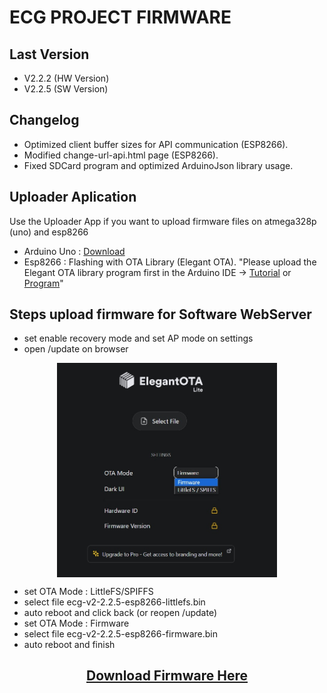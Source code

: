 # ECG PROJECT FIRMWARE
## Last Version
- V2.2.2 (HW Version)
- V2.2.5 (SW Version)

## Changelog
- Optimized client buffer sizes for API communication (ESP8266).
- Modified change-url-api.html page (ESP8266).
- Fixed SDCard program and optimized ArduinoJson library usage.


## Uploader Aplication
<p>Use the Uploader App if you want to upload firmware files on atmega328p (uno) and esp8266</p>

- Arduino Uno : <a href="https://drive.google.com/drive/folders/1Jd0Euq1-ti-_1vtQXpMNdb4uExqVydhc?usp=sharing" target="-blank">Download</a>
- Esp8266     : Flashing with OTA Library (Elegant OTA). "Please upload the Elegant OTA library program first in the Arduino IDE -> <a href="https://youtu.be/LDk_tKrHIdI?si=OgcLtV9RhKXbJCEk" target="-blank">Tutorial</a> or <a href="https://github.com/N1zam/ECG-Project-Firmware/blob/V2.2.2.5/esp8266/program_ota" target="-blank">Program</a>"

## Steps upload firmware for Software WebServer
- set enable recovery mode and set AP mode on settings
- open /update on browser

<div align="center">
    <img align="center" src="img/img1.jpg" width="70%">
</div>


- set OTA Mode : LittleFS/SPIFFS
- select file ecg-v2-2.2.5-esp8266-littlefs.bin
- auto reboot and click back (or reopen /update)
- set OTA Mode : Firmware
- select file ecg-v2-2.2.5-esp8266-firmware.bin
- auto reboot and finish

<h2 align=center><a href="https://github.com/N1zam/ECG-Project-Firmware/archive/refs/tags/2.2.2.5.zip">Download Firmware Here</a></h2>